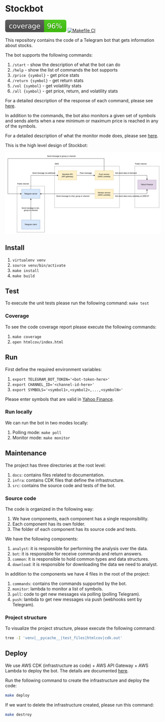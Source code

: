 # Stockbot

![coverage](coverage.svg)
[![Makefile CI](https://github.com/julianespinel/stockbot/actions/workflows/makefile.yml/badge.svg)](https://github.com/julianespinel/stockbot/actions/workflows/makefile.yml)

This repository contains the code of a Telegram bot that gets information about stocks.

The bot supports the following commands:

1. `/start` - show the description of what the bot can do
2. `/help` - show the list of commands the bot supports
3. `/price {symbol}` - get price stats
4. `/return {symbol}` - get return stats
5. `/vol {symbol}` - get volatility stats
6. `/all {symbol}` - get price, return, and volatility stats

For a detailed description of the response of each command, please see [here](docs/commands.md).

In addition to the commands, the bot also monitors a given set of symbols
and sends alerts when a new minimum or maximum price is reached in any of
the symbols.

For a detailed description of what the monitor mode does, please see [here](docs/monitor.md).

This is the high level design of Stockbot:

![High level design](docs/stockbot-high-level-design.jpg)

## Install

1. `virtualenv venv`
2. `source venv/bin/activate`
3. `make install`
4. `make build`

## Test

To execute the unit tests please run the following command: `make test`

### Coverage

To see the code coverage report please execute the following commands:

1. `make coverage`
3. `open htmlcov/index.html`

## Run

First define the required environment variables:

1. `export TELEGRAM_BOT_TOKEN='<bot-token-here>'`
2. `export CHANNEL_ID='<channel-id-here>'`
3. `export SYMBOLS='<symbol1>,<symbol2>,...,<symbolN>'`

Please enter symbols that are valid in [Yahoo Finance](https://finance.yahoo.com).

### Run locally

We can run the bot in two modes locally:
1. Polling mode: `make poll`
2. Monitor mode: `make monitor`

## Maintenance

The project has three directories at the root level:

1. `docs`: contains files related to documentation.
2. `infra`: contains CDK files that define the infrastructure.
3. `src`: contains the source code and tests of the bot.

### Source code

The code is organized in the following way:

1. We have components, each component has a single responsibility.
2. Each component has its own folder.
3. The folder of each component has its source code and tests.

We have the following components:

1. `analyst`: it is responsible for performing the analysis over the data.
2. `bot`: it is responsible for receive commands and return answers.
3. `common`: it is responsible to hold common types and data structures.
4. `download`: it is responsible for downloading the data we need to analyst.

In addition to the components we have 4 files in the root of the project:

1. `commands`: contains the commands supported by the bot.
2. `monitor`: lambda to monitor a list of symbols.
3. `poll`: code to get new messages via polling (polling Telegram).
4. `push`: lambda to get new messages via push (webhooks sent by Telegram).

### Project structure

To visualize the project structure, please execute the following command:

```bash
tree -I 'venv|__pycache__|test_files|htmlcov|cdk.out'
```

## Deploy

We use AWS CDK (infrastructure as code) + AWS API Gateway + AWS Lambda to deploy
the bot. The details are documented [here](infra/README.md).

Run the following command to create the infrastructure and deploy the code:
```bash
make deploy
```

If we want to delete the infrastructure created, please run this command:
```bash
make destroy
```
